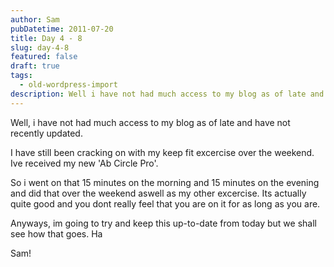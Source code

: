 ```yaml
---
author: Sam
pubDatetime: 2011-07-20
title: Day 4 - 8
slug: day-4-8
featured: false
draft: true
tags:
  - old-wordpress-import
description: Well i have not had much access to my blog as of late and have not recently updated
---
```


Well, i have not had much access to my blog as of late and have not recently updated.

I have still been cracking on with my keep fit excercise over the weekend. Ive received my new 'Ab Circle Pro'. 

So i went on that 15 minutes on the morning and 15 minutes on the evening and did that over the weekend aswell as my other excercise. Its actually quite good and you dont really feel that you are on it for as long as you are.

Anyways, im going to try and keep this up-to-date from today but we shall see how that goes. Ha

Sam!
